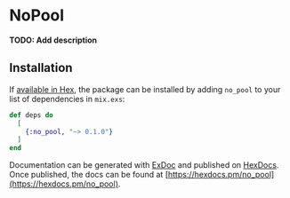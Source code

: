 # NoPool

**TODO: Add description**

## Installation

If [available in Hex](https://hex.pm/docs/publish), the package can be installed
by adding `no_pool` to your list of dependencies in `mix.exs`:

```elixir
def deps do
  [
    {:no_pool, "~> 0.1.0"}
  ]
end
```

Documentation can be generated with [ExDoc](https://github.com/elixir-lang/ex_doc)
and published on [HexDocs](https://hexdocs.pm). Once published, the docs can
be found at [https://hexdocs.pm/no_pool](https://hexdocs.pm/no_pool).

